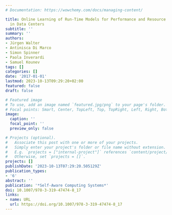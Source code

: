 ```yaml
---
# Documentation: https://wowchemy.com/docs/managing-content/

title: Online Learning of Run-Time Models for Performance and Resource Management
  in Data Centers
subtitle: ''
summary: ''
authors:
- Jürgen Walter
- Antinisca Di Marco
- Simon Spinner
- Paola Inverardi
- Samuel Kounev
tags: []
categories: []
date: '2017-01-01'
lastmod: 2023-10-13T09:29:20+02:00
featured: false
draft: false

# Featured image
# To use, add an image named `featured.jpg/png` to your page's folder.
# Focal points: Smart, Center, TopLeft, Top, TopRight, Left, Right, BottomLeft, Bottom, BottomRight.
image:
  caption: ''
  focal_point: ''
  preview_only: false

# Projects (optional).
#   Associate this post with one or more of your projects.
#   Simply enter your project's folder or file name without extension.
#   E.g. `projects = ["internal-project"]` references `content/project/deep-learning/index.md`.
#   Otherwise, set `projects = []`.
projects: []
publishDate: '2023-10-13T07:29:20.505129Z'
publication_types:
- '6'
abstract: ''
publication: '*Self-Aware Computing Systems*'
doi: 10.1007/978-3-319-47474-8_17
links:
- name: URL
  url: https://doi.org/10.1007/978-3-319-47474-8_17
---
```

